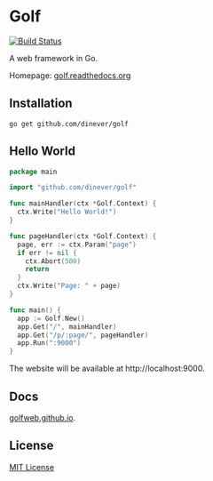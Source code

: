 # Golf

[![Build Status](https://drone.io/github.com/dinever/golf/status.png)](https://drone.io/github.com/dinever/golf/latest)

A web framework in Go.

Homepage: [golf.readthedocs.org](http://golf.readthedocs.org)

## Installation

    go get github.com/dinever/golf

## Hello World

```go
package main

import "github.com/dinever/golf"

func mainHandler(ctx *Golf.Context) {
  ctx.Write("Hello World!")
}

func pageHandler(ctx *Golf.Context) {
  page, err := ctx.Param("page")
  if err != nil {
    ctx.Abort(500)
    return
  }
  ctx.Write("Page: " + page)
}

func main() {
  app := Golf.New()
  app.Get("/", mainHandler)
  app.Get("/p/:page/", pageHandler)
  app.Run(":9000")
}
```

The website will be available at http://localhost:9000.

## Docs

[golfweb.github.io](http://golfweb.github.io).

## License

[MIT License](/LICENSE)
